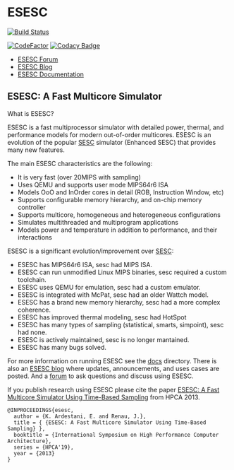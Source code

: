 ESESC
=====

[![Build Status](https://travis-ci.org/masc-ucsc/esesc.png)](https://travis-ci.org/masc-ucsc/esesc)

[![CodeFactor](https://www.codefactor.io/repository/github/masc-ucsc/esesc/badge)](https://www.codefactor.io/repository/github/masc-ucsc/esesc)
[![Codacy Badge](https://api.codacy.com/project/badge/Grade/4cae3de3de714e13b6003002f74b7375)](https://www.codacy.com/app/renau/lgraph?utm_source=github.com&amp;utm_medium=referral&amp;utm_content=masc-ucsc/lgraph&amp;utm_campaign=Badge_Grade)

* [ESESC Forum][1]
* [ESESC Blog][2]
* [ESESC Documentation](./docs)

ESESC: A Fast Multicore Simulator
---------------------------------

What is ESESC?

ESESC is a fast multiprocessor simulator with detailed power, thermal, and performance models for modern out-of-order multicores. ESESC is an evolution of the popular [SESC](http://sesc.sourceforge.net/) simulator (Enhanced SESC) that provides many new features.

The main ESESC characteristics are the following:

* It is very fast (over 20MIPS with sampling)
* Uses QEMU and supports user mode MIPS64r6 ISA
* Models OoO and InOrder cores in detail (ROB, Instruction Window, etc)
* Supports configurable memory hierarchy, and on-chip memory controller
* Supports multicore, homogeneous and heterogeneous configurations
* Simulates multithreaded and multiprogram applications
* Models power and temperature in addition to performance, and their interactions

ESESC is a significant evolution/improvement over [SESC](http://sesc.sourceforge.net/):

* ESESC has MIPS64r6 ISA, sesc had MIPS ISA.
* ESESC can run unmodified Linux MIPS binaries, sesc required a custom toolchain.
* ESESC uses QEMU for emulation, sesc had a custom emulator.
* ESESC is integrated with McPat, sesc had an older Wattch model.
* ESESC has a brand new memory hierarchy, sesc had a more complex coherence.
* ESESC has improved thermal modeling, sesc had HotSpot
* ESESC has many types of sampling (statistical, smarts, simpoint), sesc had none.
* ESESC is actively maintained, sesc is no longer mantained.
* ESESC has many bugs solved.

For more information on running ESESC see the [docs](./docs) directory.  There is also an [ESESC blog][1] where updates, announcements, and uses cases are posted.  And a [forum][2] to ask questions and discuss using ESESC.

If you publish research using ESESC please cite the paper [ESESC: A Fast Multicore Simulator Using Time-Based Sampling][3] from HPCA 2013.

    @INPROCEEDINGS{esesc,
      author = {K. Ardestani, E. and Renau, J.},
      title = { {ESESC: A Fast Multicore Simulator Using Time-Based Sampling} },
      booktitle = {International Symposium on High Performance Computer Architecture},
      series = {HPCA'19},
      year = {2013}
    }


[1]:https://groups.google.com/forum/#!forum/esesc 
[2]:http://masc.cse.ucsc.edu/esesc
[3]:http://masc.soe.ucsc.edu/docs/hpca13.pdf

